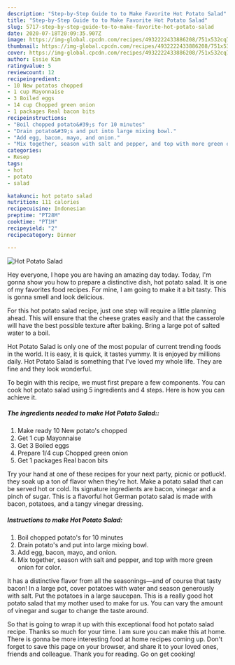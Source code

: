```yaml
---
description: "Step-by-Step Guide to to Make Favorite Hot Potato Salad"
title: "Step-by-Step Guide to to Make Favorite Hot Potato Salad"
slug: 5717-step-by-step-guide-to-to-make-favorite-hot-potato-salad
date: 2020-07-18T20:09:35.907Z
image: https://img-global.cpcdn.com/recipes/4932222433886208/751x532cq70/hot-potato-salad-recipe-main-photo.jpg
thumbnail: https://img-global.cpcdn.com/recipes/4932222433886208/751x532cq70/hot-potato-salad-recipe-main-photo.jpg
cover: https://img-global.cpcdn.com/recipes/4932222433886208/751x532cq70/hot-potato-salad-recipe-main-photo.jpg
author: Essie Kim
ratingvalue: 5
reviewcount: 12
recipeingredient:
- 10 New potatos chopped
- 1 cup Mayonnaise
- 3 Boiled eggs
- 14 cup Chopped green onion
- 1 packages Real bacon bits
recipeinstructions:
- "Boil chopped potato&#39;s for 10 minutes"
- "Drain potato&#39;s and put into large mixing bowl."
- "Add egg, bacon, mayo, and onion."
- "Mix together, season with salt and pepper, and top with more green onion for color."
categories:
- Resep
tags:
- hot
- potato
- salad

katakunci: hot potato salad
nutrition: 111 calories
recipecuisine: Indonesian
preptime: "PT28M"
cooktime: "PT1H"
recipeyield: "2"
recipecategory: Dinner

---
```



![Hot Potato Salad](https://img-global.cpcdn.com/recipes/4932222433886208/751x532cq70/hot-potato-salad-recipe-main-photo.jpg)

Hey everyone, I hope you are having an amazing day today. Today, I'm gonna show you how to prepare a distinctive dish, hot potato salad. It is one of my favorites food recipes. For mine, I am going to make it a bit tasty. This is gonna smell and look delicious.

For this hot potato salad recipe, just one step will require a little planning ahead. This will ensure that the cheese grates easily and that the casserole will have the best possible texture after baking. Bring a large pot of salted water to a boil.

Hot Potato Salad is only one of the most popular of current trending foods in the world. It is easy, it is quick, it tastes yummy. It is enjoyed by millions daily. Hot Potato Salad is something that I've loved my whole life. They are fine and they look wonderful.


To begin with this recipe, we must first prepare a few components. You can cook hot potato salad using 5 ingredients and 4 steps. Here is how you can achieve it.

##### The ingredients needed to make Hot Potato Salad::

1. Make ready 10 New potato&#39;s chopped
1. Get 1 cup Mayonnaise
1. Get 3 Boiled eggs
1. Prepare 1/4 cup Chopped green onion
1. Get 1 packages Real bacon bits


Try your hand at one of these recipes for your next party, picnic or potluck!. they soak up a ton of flavor when they&#39;re hot. Make a potato salad that can be served hot or cold. Its signature ingredients are bacon, vinegar and a pinch of sugar. This is a flavorful hot German potato salad is made with bacon, potatoes, and a tangy vinegar dressing. 

##### Instructions to make Hot Potato Salad:

1. Boil chopped potato&#39;s for 10 minutes
1. Drain potato&#39;s and put into large mixing bowl.
1. Add egg, bacon, mayo, and onion.
1. Mix together, season with salt and pepper, and top with more green onion for color.


It has a distinctive flavor from all the seasonings—and of course that tasty bacon! In a large pot, cover potatoes with water and season generously with salt. Put the potatoes in a large saucepan. This is a really good hot potato salad that my mother used to make for us. You can vary the amount of vinegar and sugar to change the taste around. 

So that is going to wrap it up with this exceptional food hot potato salad recipe. Thanks so much for your time. I am sure you can make this at home. There is gonna be more interesting food at home recipes coming up. Don't forget to save this page on your browser, and share it to your loved ones, friends and colleague. Thank you for reading. Go on get cooking!
